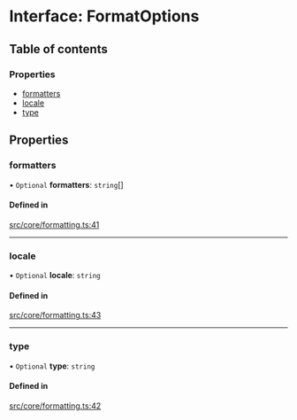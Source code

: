 # Interface: FormatOptions

## Table of contents

### Properties

- [formatters](../wiki/FormatOptions#formatters)
- [locale](../wiki/FormatOptions#locale)
- [type](../wiki/FormatOptions#type)

## Properties

### formatters

• `Optional` **formatters**: `string`[]

#### Defined in

[src/core/formatting.ts:41](https://github.com/decisively-io/interview-sdk/blob/f6db7d4fe75725b9f8c20635e596acbe8e6225bb/src/core/formatting.ts#L41)

___

### locale

• `Optional` **locale**: `string`

#### Defined in

[src/core/formatting.ts:43](https://github.com/decisively-io/interview-sdk/blob/f6db7d4fe75725b9f8c20635e596acbe8e6225bb/src/core/formatting.ts#L43)

___

### type

• `Optional` **type**: `string`

#### Defined in

[src/core/formatting.ts:42](https://github.com/decisively-io/interview-sdk/blob/f6db7d4fe75725b9f8c20635e596acbe8e6225bb/src/core/formatting.ts#L42)
